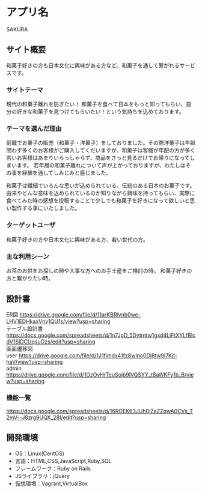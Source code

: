# アプリ名
SAKURA
## サイト概要
和菓子好きの方も日本文化に興味がある方など、和菓子を通して繋がれるサービスです。

### サイトテーマ
現代の和菓子離れを防ぎたい！
和菓子を食べて日本をもっと知ってもらい、自分の好きな和菓子を見つけてもらいたい！という気持ちを込めております。

### テーマを選んだ理由
前職でお菓子の販売（和菓子・洋菓子）をしておりました。その際洋菓子は年齢問わず多くのお客様がご購入してくだいますが、和菓子は客層が年配の方が多く若いお客様はあまりいらっしゃらず、商品をさっと見るだけでお帰りになってしまいます。
若年層の和菓子離れについて声が上がっておりますが、わたしはその事を経験を通してしみじみと感じました。

和菓子は繊細でいろんな思いが込められている、伝統のある日本のお菓子です。由来やどんな意味を込められているのか知りながら興味を持ってもらい、実際に食べてみた時の感想を投稿することで少しでも和菓子を好きになって欲しいと思い製作する事にいたしました。

### ターゲットユーザ
和菓子好きの方や日本文化に興味がある方、若い世代の方。

### 主な利用シーン
お茶のお供をお探しの時や大事な方へのお手土産をご検討の時。
和菓子好きの方と繋がりたい時。

## 設計書
  ER図  https://drive.google.com/file/d/11arKBRlvnb0we-LHV1EDHkaxVnv1QU1s/view?usp=sharing</br>
  テーブル設計書  https://docs.google.com/spreadsheets/d/1n7JpD_5Dytmtw1gxd4LjFtXYLfBlcdV1SlDCUqsuOzs/edit?usp=sharing</br>
  画面遷移図</br>
      user  https://drive.google.com/file/d/1J1fjmdx41fz8wIno0Dl8tw9l7Kjt-haV/view?usp=sharing</br>
      admin  https://drive.google.com/file/d/1OzOvHrTeuSojb9lVQSYY_tBaWKFy1b_B/view?usp=sharing
### 機能一覧
https://docs.google.com/spreadsheets/d/16ROEK63JUh0jZaZZqwA0CVs_T2mV--J8zrg9UQX_28I/edit?usp=sharing

## 開発環境
- OS：Linux(CentOS)
- 言語：HTML,CSS,JavaScript,Ruby,SQL
- フレームワーク：Ruby on Rails
- JSライブラリ：jQuery
- 仮想環境：Vagrant,VirtualBox